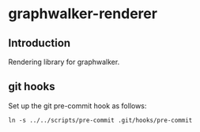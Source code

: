 # graphwalker-renderer

## Introduction

Rendering library for graphwalker.

## git hooks

Set up the git pre-commit hook as follows:

    ln -s ../../scripts/pre-commit .git/hooks/pre-commit
